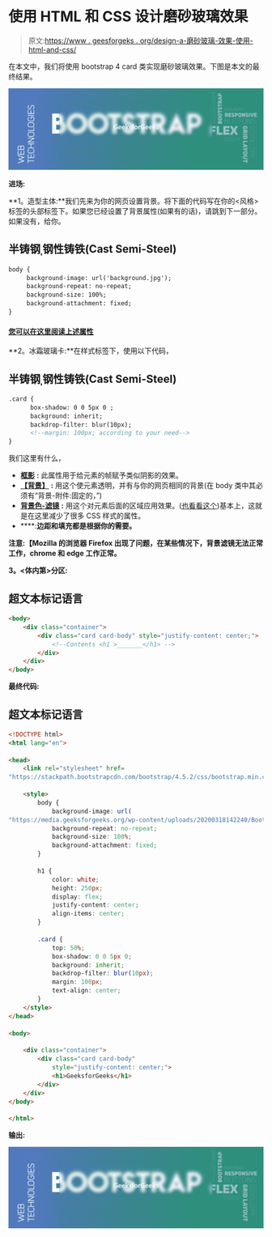 # 使用 HTML 和 CSS 设计磨砂玻璃效果

> 原文:[https://www . geesforgeks . org/design-a-磨砂玻璃-效果-使用-html-and-css/](https://www.geeksforgeeks.org/design-a-frosted-glass-effect-using-html-and-css/)

在本文中，我们将使用 bootstrap 4 card 类实现磨砂玻璃效果。下图是本文的最终结果。

![](img/26908e611d77dc52b56790c11d3cdd11.png)

**进场:**

**1。造型主体:**我们先来为你的网页设置背景。将下面的代码写在你的<风格>标签的头部标签下。如果您已经设置了背景属性(如果有的话)，请跳到下一部分。如果没有，给你。

## 半铸钢ˌ钢性铸铁(Cast Semi-Steel)

```html
body {
     background-image: url('background.jpg');
     background-repeat: no-repeat;
     background-size: 100%;
     background-attachment: fixed;
}
```

#### [您可以在这里阅读上述属性](https://www.geeksforgeeks.org/css-background/)

**2。冰霜玻璃卡:**在样式标签下，使用以下代码，

## 半铸钢ˌ钢性铸铁(Cast Semi-Steel)

```html
.card {
      box-shadow: 0 0 5px 0 ;
      background: inherit;
      backdrop-filter: blur(10px);
      <!--margin: 100px; according to your need-->
}
```

我们这里有什么，

*   [**框影**](https://www.geeksforgeeks.org/css-box-shadow-property/) **:** 此属性用于给元素的帧赋予类似阴影的效果。
*   [**【背景】**](https://www.geeksforgeeks.org/css-background/) **:** 用这个使元素透明，并有与你的网页相同的背景(在 body 类中其必须有“背景-附件:固定的，”)
*   [**背景色-滤镜**](https://www.geeksforgeeks.org/css-backdrop-filter-property/) **:** 用这个对元素后面的区域应用效果。([也看看这个](https://www.geeksforgeeks.org/workaround-to-backdrop-filter-in-css/))基本上，这就是在这里减少了很多 CSS 样式的属性。
*   [](https://www.geeksforgeeks.org/css-margins-padding/)****:**边距和填充都是根据你的需要。**

****注意:【Mozilla 的浏览器 Firefox 出现了问题，在某些情况下，背景滤镜无法正常工作，chrome 和 edge 工作正常。****

****3。<体内第>分区:****

## **超文本标记语言**

```html
<body>
    <div class="container">
        <div class="card card-body" style="justify-content: center;">
            <!--Contents <h1 >_______</h1> -->
        </div>
    </div>
</body>
```

****最终代码:****

## **超文本标记语言**

```html
<!DOCTYPE html>
<html lang="en">

<head>
    <link rel="stylesheet" href=
"https://stackpath.bootstrapcdn.com/bootstrap/4.5.2/css/bootstrap.min.css">

    <style>
        body {
            background-image: url(
"https://media.geeksforgeeks.org/wp-content/uploads/20200318142240/Bootstrap5.png");
            background-repeat: no-repeat;
            background-size: 100%;
            background-attachment: fixed;
        }

        h1 {
            color: white;
            height: 250px;
            display: flex;
            justify-content: center;
            align-items: center;
        }

        .card {
            top: 50%;
            box-shadow: 0 0 5px 0;
            background: inherit;
            backdrop-filter: blur(10px);
            margin: 100px;
            text-align: center;
        }
    </style>
</head>

<body>

    <div class="container">
        <div class="card card-body" 
            style="justify-content: center;">
            <h1>GeeksforGeeks</h1>
        </div>
    </div>
</body>

</html>
```

****输出:****

**![](img/26908e611d77dc52b56790c11d3cdd11.png)**